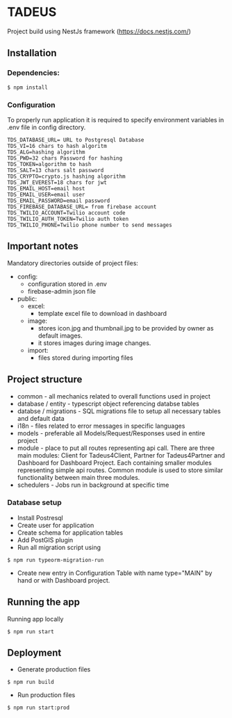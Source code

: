 # TADEUS

Project build using NestJs framework (https://docs.nestjs.com/)   

## Installation

### Dependencies:
```
$ npm install
```

### Configuration
To properly run application it is required to specify environment variables in .env file in config directory. 

```
TDS_DATABASE_URL= URL to Postgresql Database
TDS_VI=16 chars to hash algoritm
TDS_ALG=hashing algorithm
TDS_PWD=32 chars Password for hashing
TDS_TOKEN=algorithm to hash
TDS_SALT=13 chars salt password
TDS_CRYPTO=crypto.js hashing algorithm
TDS_JWT_EVEREST=18 chars for jwt
TDS_EMAIL_HOST=email host
TDS_EMAIL_USER=email user
TDS_EMAIL_PASSWORD=email password
TDS_FIREBASE_DATABASE_URL= from firebase account
TDS_TWILIO_ACCOUNT=Twilio account code
TDS_TWILIO_AUTH_TOKEN=Twilio auth token
TDS_TWILIO_PHONE=Twilio phone number to send messages
```

## Important notes
Mandatory directories outside of project files:
- config:
    - configuration stored in .env 
    - firebase-admin json file
- public:
    - excel:
        - template excel file to download in dashboard
    - image:
        - stores icon.jpg and thumbnail.jpg to be provided by owner as default images. 
        - it stores images during image changes.
    - import:
        - files stored during importing files

## Project structure
- common - all mechanics related to overall functions used in project
- database / entity - typescript object referencing databse tables
- databse / migrations - SQL migrations file to setup all necessary tables and default data
- i18n - files related to error messages in specific languages
- models - preferable all Models/Request/Responses used in entire project
- module - place to put all routes representing api call. There are three main modules: Client for Tadeus4Client, Partner for Tadeus4Partner and Dashboard for Dashboard Project. Each containing smaller modules representing simple api routes. Common module is used to store similar functionality between main three modules.
- schedulers - Jobs run in background at specific time

### Database setup
- Install Postresql
- Create user for application
- Create schema for application tables
- Add PostGIS plugin
- Run all migration script using
```
$ npm run typeorm-migration-run
```
- Create new entry in Configuration Table with name type="MAIN" by hand or with Dashboard project.

## Running the app
Running app locally
```
$ npm run start
```

## Deployment
- Generate production files
```
$ npm run build
```
- Run production files
```
$ npm run start:prod
```
